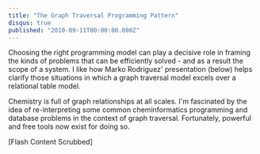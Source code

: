 ```yaml
---
title: "The Graph Traversal Programming Pattern"
disqus: true
published: "2010-09-11T00:00:00.000Z"
---
```


Choosing the right programming model can play a decisive role in framing the kinds of problems that can be efficiently solved - and as a result the scope of a system. I like how Marko Rodriguez' presentation (below) helps clarify those situations in which a graph traversal model excels over a relational table model.

Chemistry is full of graph relationships at all scales. I'm fascinated by the idea of re-interpreting some common cheminformatics programming and database problems in the context of graph traversal. Fortunately, powerful and free tools now exist for doing so.

[Flash Content Scrubbed]